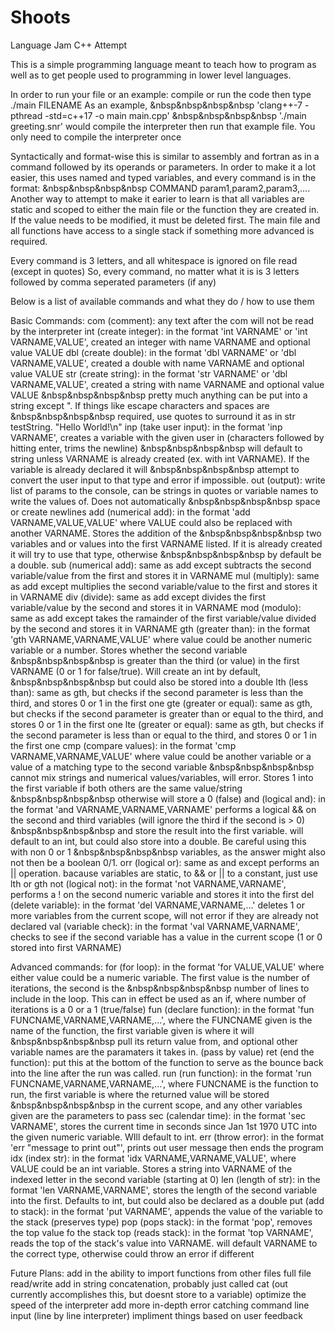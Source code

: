 # Shoots
Language Jam C++ Attempt

This is a simple programming language meant to teach how to program
as well as to get people used to programming in lower level languages.

In order to run your file or an example: compile or run the code then type ./main FILENAME
As an example, 
&nbsp&nbsp&nbsp&nbsp    'clang++-7 -pthread -std=c++17 -o main main.cpp'
&nbsp&nbsp&nbsp&nbsp    './main greeting.snr' 
would compile the interpreter then run that example file. You only need to compile the interpreter once

Syntactically and format-wise this is similar to assembly and fortran as in a command followed by its operands or parameters.
In order to make it a lot easier, this uses named and typed variables, and every command is in the format:
&nbsp&nbsp&nbsp&nbsp    COMMAND param1,param2,param3,....
Another way to attempt to make it earier to learn is that all variables are static and scoped to either the main file or the function they are created in.
If the value needs to be modified, it must be deleted first. The main file and all functions have access to a single stack if something more advanced is required.

Every command is 3 letters, and all whitespace is ignored on file read (except in quotes)
So, every command, no matter what it is is 3 letters followed by comma seperated parameters (if any)

Below is a list of available commands and what they do / how to use them

Basic Commands:
com (comment):          any text after the com will not be read by the interpreter
int (create integer):   in the format 'int VARNAME' or 'int VARNAME,VALUE', created an integer with name VARNAME and optional value VALUE
dbl (create double):    in the format 'dbl VARNAME' or 'dbl VARNAME,VALUE', created a double with name VARNAME and optional value VALUE
str (create string):    in the format 'str VARNAME' or 'dbl VARNAME,VALUE', created a string with name VARNAME and optional value VALUE
&nbsp&nbsp&nbsp&nbsp    pretty much anything can be put into a string except ". If things like escape characters and spaces are
&nbsp&nbsp&nbsp&nbsp    required, use quotes to surround it as in str testString. "Hello World!\n"
inp (take user input):  in the format 'inp VARNAME', creates a variable with the given user in (characters followed by hitting enter, trims the newline)
&nbsp&nbsp&nbsp&nbsp    will default to string unless VARNAME is already created (ex. with int VARNAME). If the variable is already declared it will
&nbsp&nbsp&nbsp&nbsp    attempt to convert the user input to that type and error if impossible.
out (output):           write list of params to the console, can be strings in quotes or variable names to write the values of. Does not automatically
&nbsp&nbsp&nbsp&nbsp    space or create newlines
add (numerical add):    in the format 'add VARNAME,VALUE,VALUE' where VALUE could also be replaced with another VARNAME. Stores the addition of the
&nbsp&nbsp&nbsp&nbsp    two variables and or values into the first VARNAME listed. If it is already created it will try to use that type, otherwise
&nbsp&nbsp&nbsp&nbsp    by default be a double. 
sub (numerical add):    same as add except subtracts the second variable/value from the first and stores it in VARNAME
mul (multiply):         same as add except multiplies the second variable/value to the first and stores it in VARNAME
div (divide):           same as add except divides the first variable/value by the second and stores it in VARNAME
mod (modulo):           same as add except takes the ramainder of the first variable/value divided by the second and stores it in VARNAME
gth (greater than):     in the format 'gth VARNAME,VARNAME,VALUE' where value could be another numeric variable or a number. Stores whether the second variable
&nbsp&nbsp&nbsp&nbsp    is greater than the third (or value) in the first VARNAME (0 or 1 for false/true). Will create an int by default,
&nbsp&nbsp&nbsp&nbsp    but could also be stored into a double
lth (less than):        same as gth, but checks if the second parameter is less than the third, and stores 0 or 1 in the first one
gte (greater or equal): same as gth, but checks if the second parameter is greater than or equal to the third, and stores 0 or 1 in the first one
lte (greater or equal): same as gth, but checks if the second parameter is less than or equal to the third, and stores 0 or 1 in the first one
cmp (compare values):   in the format 'cmp VARNAME,VARNAME,VALUE' where value could be another variable or a value of a matching type to the second variable
&nbsp&nbsp&nbsp&nbsp    cannot mix strings and numerical values/variables, will error. Stores 1 into the first variable if both others are the same value/string
&nbsp&nbsp&nbsp&nbsp    otherwise will store a 0 (false)
and (logical and):      in the format 'and VARNAME,VARNAME,VARNAME' performs a logical && on the second and third variables (will ignore the third if the second is > 0)
&nbsp&nbsp&nbsp&nbsp    and store the result into the first variable. will default to an int, but could also store into a double. Be careful using this with non 0 or 1
&nbsp&nbsp&nbsp&nbsp    variables, as the answer might also not then be a boolean 0/1. 
orr (logical or):       same as and except performs an || operation. bacause variables are static, to && or || to a constant, just use lth or gth
not (logical not):      in the format 'not VARNAME,VARNAME', performs a ! on the second numeric variable and stores it into the first
del (delete variable):  in the format 'del VARNAME,VARNAME,...' deletes 1 or more variables from the current scope, will not error if they are already not declared
val (variable check):   in the format 'val VARNAME,VARNAME', checks to see if the second variable has a value in the current scope (1 or 0 stored into first VARNAME)

Advanced commands:
for (for loop):         in the format 'for VALUE,VALUE' where either value could be a numeric variable. The first value is the number of iterations, the second is the
&nbsp&nbsp&nbsp&nbsp    number of lines to include in the loop. This can in effect be used as an if, where number of iterations is a 0 or a 1 (true/false)
fun (declare function): in the format 'fun FUNCNAME,VARNAME,VARNAME,...', where the FUNCNAME given is the name of the function, the first variable given is where it will
&nbsp&nbsp&nbsp&nbsp    pull its return value from, and optional other variable names are the paramaters it takes in. (pass by value)
ret (end the function): put this at the bottom of the function to serve as the bounce back into the line after the run was called.
run (run function):     in the format 'run FUNCNAME,VARNAME,VARNAME,...', where FUNCNAME is the function to run, the first variable is where the returned value will be stored
&nbsp&nbsp&nbsp&nbsp    in the current scope, and any other variables given are the parameters to pass
sec (calendar time):    in the format 'sec VARNAME', stores the current time in seconds since Jan 1st 1970 UTC into the given numeric variable. WIll default to int. 
err (throw error):      in the format 'err "message to print out"', prints out user message then ends the program
idx (index str):        in the format 'idx VARNAME,VARNAME,VALUE', where VALUE could be an int variable. Stores a string into VARNAME of the indexed letter in the second variable (starting at 0)
len (length of str):    in the format 'len VARNAME,VARNAME', stores the length of the second variable into the first. Defaults to int, but could also be declared as a double
put (add to stack):     in the format 'put VARNAME', appends the value of the variable to the stack (preserves type)
pop (pops stack):       in the format 'pop', removes the top value fo the stack
top (reads stack):      in the format 'top VARNAME', reads the top of the stack's value into VARNAME. will default VARNAME to the correct type, otherwise could throw an error if different

Future Plans:
add in the ability to import functions from other files
full file read/write
add in string concatenation, probably just called cat (out currently accomplishes this, but doesnt store to a variable)
optimize the speed of the interpreter
add more in-depth error catching
command line input (line by line interpreter)
impliment things based on user feedback